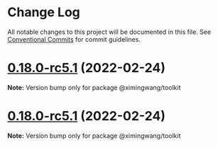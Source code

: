 # Change Log

All notable changes to this project will be documented in this file.
See [Conventional Commits](https://conventionalcommits.org) for commit guidelines.

# [0.18.0-rc5.1](https://github.com/@ximingwang/lumos/compare/v0.18.0-rc5...v0.18.0-rc5.1) (2022-02-24)

**Note:** Version bump only for package @ximingwang/toolkit

# [0.18.0-rc5.1](https://github.com/nervosnetwork/lumos/compare/v0.18.0-rc5...v0.18.0-rc5.0) (2022-02-24)

**Note:** Version bump only for package @ximingwang/toolkit
